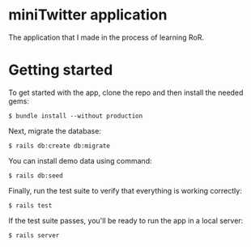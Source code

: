 # miniTwitter application

The application that I made in the process of learning RoR.

# Getting started

To get started with the app, clone the repo and then install the needed gems:

```
$ bundle install --without production
```

Next, migrate the database:

```
$ rails db:create db:migrate
```

You can install demo data using command:

```
$ rails db:seed
```

Finally, run the test suite to verify that everything is working correctly:

```
$ rails test
```

If the test suite passes, you'll be ready to run the app in a local server:

```
$ rails server
```